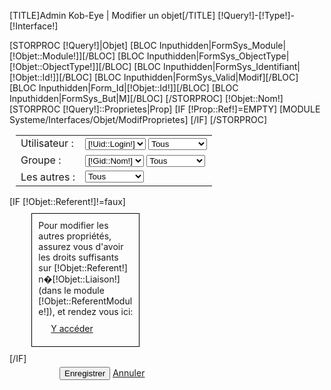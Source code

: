 [TITLE]Admin Kob-Eye | Modifier un objet[/TITLE]
[!Query!]-[!Type!]-[!Interface!]
<form enctype="multipart/form-data" action="" method="post" name="frm">
	[STORPROC [!Query!]|Objet]
		[BLOC Inputhidden|FormSys_Module|[!Objet::Module!]][/BLOC]
		[BLOC Inputhidden|FormSys_ObjectType|[!Objet::ObjectType!]][/BLOC]
		[BLOC Inputhidden|FormSys_Identifiant|[!Objet::Id!]][/BLOC]
		[BLOC Inputhidden|FormSys_Valid|Modif][/BLOC]
		[BLOC Inputhidden|Form_Id|[!Objet::Id!]][/BLOC]
		[BLOC Inputhidden|FormSys_But|M][/BLOC]
	[/STORPROC]
	[!Objet::Nom!]
	<table style="padding-left:10px;">
	[STORPROC [!Query!]::Proprietes|Prop]
		[IF [!Prop::Ref!]=EMPTY]
			<tr>
				[MODULE Systeme/Interfaces/Objet/ModifProprietes]
			</tr>
		[/IF]
	[/STORPROC]
	<tr>
		<td>Utilisateur : </td>
		<td>
			<select name="Form_uid" class="Champ">
				<option value="">Choisir...</option>
				[STORPROC Systeme/User|Uid]
					<option value="[!Uid::Id!]" [IF [!Objet::uid!]=[!Uid::Id!]] selected="selected"[/IF]>[!Uid::Login!]</option>
				[/STORPROC]
			</select>
			<select name="Form_umod" class="Champ">
					<option value="">Choisir...</option>
					<option value="0" [IF [!Objet::umod!]=0] selected="selected"[/IF]>Aucun</option>
					<option value="1" [IF [!Objet::umod!]=1] selected="selected"[/IF]>Existence</option>
					<option value="3" [IF [!Objet::umod!]=3] selected="selected"[/IF]>Affichage</option>
					<option value="5" [IF [!Objet::umod!]=5] selected="selected"[/IF]>Modification</option>
					<option value="7" [IF [!Objet::umod!]=7] selected="selected"[/IF]>Tous</option>
			</select>
		</td>
	</tr>
	<tr>
		<td>Groupe : </td>
		<td> 
			<select name="Form_gid" class="Champ">
				<option value="">Choisir...</option>
				[STORPROC Systeme/Group/2/Group|Gid]
					<option value="[!Gid::Id!]" [IF [!Objet::gid!]=[!Gid::Id!]] selected="selected"[/IF]>[!Gid::Nom!]</option>
				[/STORPROC]
			</select>
			<select name="Form_gmod" class="Champ">
					<option value="">Choisir...</option>
					<option value="0" [IF [!Objet::gmod!]=0] selected="selected"[/IF]>Aucun</option>
					<option value="1" [IF [!Objet::gmod!]=1] selected="selected"[/IF]>Existence</option>
					<option value="3" [IF [!Objet::gmod!]=3] selected="selected"[/IF]>Affichage</option>
					<option value="5" [IF [!Objet::gmod!]=5] selected="selected"[/IF]>Modification</option>
					<option value="7" [IF [!Objet::gmod!]=7] selected="selected"[/IF]>Tous</option>
			</select>
		</td>
	</tr>
	<tr>
		<td> Les autres : 
		</td>
		<td>
			<select name="Form_omod" class="Champ">
					<option value="">Choisir...</option>
					<option value="0" [IF [!Objet::omod!]=0] selected="selected"[/IF]>Aucun</option>
					<option value="1" [IF [!Objet::omod!]=1] selected="selected"[/IF]>Existence</option>
					<option value="3" [IF [!Objet::omod!]=3] selected="selected"[/IF]>Affichage</option>
					<option value="5" [IF [!Objet::omod!]=5] selected="selected"[/IF]>Modification</option>
					<option value="7" [IF [!Objet::omod!]=7] selected="selected"[/IF]>Tous</option>
			</select>
		</td>
	</tr>
	</table>
	[IF [!Objet::Referent!]!=faux]
		<div style="padding:10px;margin-left:7%;margin-top:10px;margin-bottom:10px;width:30%;border:1px solid black;">
		<div>Pour modifier les autres propri&eacute;t&eacute;s, assurez vous d'avoir les droits suffisants sur   [!Objet::Referent!] n�[!Objet::Liaison!] (dans le module [!Objet::ReferentModule!]), et rendez vous ici:</div>
		<div style="margin:10px;"> <a class="FauxBoutonBlanc" href="/[!Objet::ReferentModule!]/[!Objet::Referent!]/[!Objet::Liaison!]/Modifier" style="margin:10px;"> Y acc&eacute;der</a></div>
		</div>
	[/IF]
	<div style="margin-left:80px;margin-top:5px;">
		<INPUT TYPE="SUBMIT"  class="BoutonBlanc" VALUE="Enregistrer">
		<a href="/[!Query!]" class="FauxBoutonBlanc">Annuler</a>
	</div>
	<input type="hidden" name="MAX_FILE_SIZE" value="100000000000" />
</form>